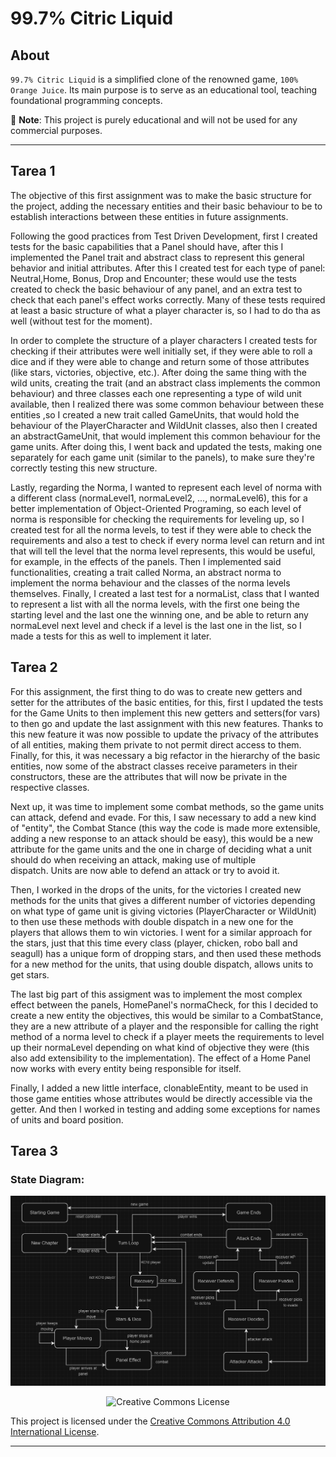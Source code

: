 # 99.7% Citric Liquid

## About

`99.7% Citric Liquid` is a simplified clone of the renowned game, `100% Orange Juice`. Its main
purpose is to serve as an educational tool, teaching foundational programming concepts.

📢 **Note**: This project is purely educational and will not be used for any commercial purposes.

---

## Tarea 1
The objective of this first assignment was to make the basic structure for the project, adding the necessary entities and their basic behaviour to be 
to establish interactions between these entities in future assignments.

Following the good practices from Test Driven Development, first I created tests for the basic capabilities that a Panel should have, after this I implemented the Panel trait and
abstract class to represent this general behavior and initial attributes. After this I created test for each type of panel: Neutral,Home, Bonus, Drop and Encounter; these would use the tests created to check the basic
behaviour of any panel, and an extra test to check that each panel's effect works correctly. Many of these tests required at least a basic structure of what a player character 
is, so I had to do tha as well (without test for the moment).

In order to complete the structure of a player characters I created tests for checking if their attributes were well initially set, if they were able to roll a dice and if they were able to change and return some of those attributes 
(like stars, victories, objective, etc.). After doing the same thing with 
the wild units, creating the trait (and an abstract class implements the common behaviour) and three classes each one representing a type of wild unit available, then I realized there was some common behaviour
between these entities ,so I created a new trait called GameUnits, that would hold the behaviour of the PlayerCharacter and WildUnit classes, also then I
created an abstractGameUnit, that would implement this common behaviour for the game units. After doing this, I went back and updated the tests, making one separately for each game unit (similar to the 
panels), to make sure they're correctly testing this new structure.

Lastly, regarding the Norma, I wanted to represent each level of norma with a different class (normaLevel1, normaLevel2, ..., normaLevel6), this for a better implementation
of Object-Oriented Programing, so each level of norma is responsible for checking the requirements for leveling up, so I created test for all the norma levels, to test if they were
able to check the requirements and also a test to check if every norma level can return and int that will tell the level that the norma level represents, this would
be useful, for example, in the effects of the panels. Then I implemented said functionalities, creating a trait called Norma, an abstract norma to implement the norma behaviour
and the classes of the norma levels themselves. Finally, I created a last test for a normaList, class that I wanted to represent a list with all the norma levels, with the
first one being the starting level and the last one the winning one, and
be able to return any normaLevel next level and check if a level is the last one in the list, so I made a tests for this as well to implement it later.

## Tarea 2
For this assignment, the first thing to do was to create new getters and setter for the attributes of the basic entities, for this, first I updated the tests for the Game Units
to then implement this new getters and setters(for vars) to then go and update the last assignment with this new features. Thanks to this new feature it was now possible to 
update the privacy of the attributes of all entities, making them private to not permit direct access to them. Finally, for this, it was necessary a big 
refactor in the hierarchy of the basic entities, now some of the abstract classes receive parameters in their constructors, these are the attributes that will now be
private in the respective classes.

Next up, it was time to implement some combat methods, so the game units can attack, defend and evade. For this, I saw necessary to add a new kind of "entity", the
Combat Stance (this way the code is made more extensible, adding a new response to an attack should be easy), this would be a new attribute for the game units and the one in charge of deciding what a unit should do when receiving an attack, making use of multiple  
dispatch. Units are now able to defend an attack or try to avoid it.

Then, I worked in the drops of the units, for the victories I created new methods for the units that gives a different number of victories depending on what type of 
game unit is giving victories (PlayerCharacter or WildUnit) to then use these methods with double dispatch in a new one for the players that allows them to win victories. 
I went for a similar approach for the stars, just that this time every class (player, chicken, robo ball and seagull) has a unique form of dropping stars, and then used these 
methods for a new method for the units, that using double dispatch, allows units to get stars.

The last big part of this assigment was to implement the most complex effect between the panels, HomePanel's normaCheck, for this I decided to create a new entity 
the objectives, this would be similar to a CombatStance, they are a new attribute of a player and the responsible for calling the right method of a norma level to 
check if a player meets the requirements to level up their normaLevel depending on what kind of objective they were (this also add extensibility to the implementation). 
The effect of a Home Panel now works with every entity being responsible for itself.

Finally, I added a new little interface, clonableEntity, meant to be used in those game entities whose attributes would be directly accessible via the getter. And then I 
worked in testing and adding some exceptions for names of units and board position.

## Tarea 3

### State Diagram:
![Diagrama de estados](/docs/state_diagram.PNG)

<div style="text-align:center;">
    <img src="https://i.creativecommons.org/l/by/4.0/88x31.png" alt="Creative Commons License">
</div>

This project is licensed under the [Creative Commons Attribution 4.0 International License](http://creativecommons.org/licenses/by/4.0/).

---
